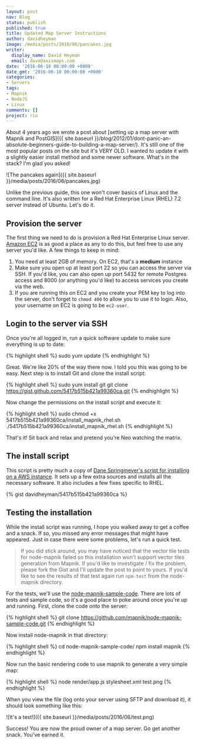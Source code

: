 ```yaml
---
layout: post
nav: Blog
status: publish
published: true
title: Updated Map Server Instructions
author: davidheyman
image: /media/posts/2016/06/pancakes.jpg
writer:
  display_name: David Heyman
  email: dave@axismaps.com
date: '2016-06-10 00:00:00 +0000'
date_gmt: '2016-06-10 00:00:00 +0000'
categories:
- Servers
tags:
- Mapnik
- NodeJS
- Linux
comments: []
project: rio
---
```


About 4 years ago we wrote a post about [setting up a map server with Mapnik and PostGIS]({{ site.baseurl }}/blog/2012/01/dont-panic-an-absolute-beginners-guide-to-building-a-map-server/). It's still one of the most popular posts on the site but it's VERY OLD. I wanted to update it with a slightly easier install method and some newer software. What's in the stack? I'm glad you asked!

![The pancakes again]({{ site.baseurl }}/media/posts/2016/06/pancakes.jpg)

Unlike the previous guide, this one won't cover basics of Linux and the command line. It's also written for a Red Hat Enterprise Linux (RHEL) 7.2 server instead of Ubuntu. Let's do it.

<!--break-->

## Provision the server

The first thing we need to do is provision a Red Hat Enterprise Linux server. [Amazon EC2](http://aws.amazon.com) is as good a place as any to do this, but feel free to use any server you'd like. A few things to keep in mind:

1. You need at least 2GB of memory. On EC2, that's a **medium** instance
2. Make sure you open up at least port 22 so you can access the server via SSH. If you'd like, you can also open up port 5432 for remote Postgres access and 8000 (or anything you'd like) to access services you create via the web.
3. If you are running this on EC2 and you create your PEM key to log into the server, don't forget to `chmod 400` to allow you to use it to login. Also, your username on EC2 is going to be `ec2-user`.

## Login to the server via SSH

Once you're all logged in, run a quick software update to make sure everything is up to date:

{% highlight shell %}
sudo yum update
{% endhighlight %}

Great. We're like 20% of the way there now. I told you this was going to be easy. Next step is to install Git and clone the install script:

{% highlight shell %}
sudo yum install git
git clone https://gist.github.com/5417b515b421a99360ca.git
{% endhighlight %}

Now change the permissions on the install script and execute it:

{% highlight shell %}
sudo chmod +x 5417b515b421a99360ca/install_mapnik_rhel.sh
./5417b515b421a99360ca/install_mapnik_rhel.sh
{% endhighlight %}

That's it! Sit back and relax and pretend you're Neo watching the matrix.

## The install script

This script is pretty much a copy of [Dane Springmeyer's script for installing on a AWS instance](https://gist.github.com/springmeyer/3427021). It sets up a few extra sources and installs all the necessary software. It also includes a few fixes specific to RHEL.

{% gist davidheyman/5417b515b421a99360ca %}

## Testing the installation

While the install script was running, I hope you walked away to get a coffee and a snack. If so, you missed any error messages that might have appeared. Just in case there were some problems, let's run a quick test.

> If you did stick around, you may have noticed that the vector tile tests for node-mapnik failed so this installation won't support vector tiles generation from Mapnik. If you'd like to investigate / fix the problem, please fork the Gist and I'll update the post to point to yours. If you'd like to see the results of that test again run `npm-test` from the node-mapnik directory.

For the tests, we'll use the [node-mapnik-sample-code](https://github.com/mapnik/node-mapnik-sample-code). There are lots of tests and sample code, so it's a good place to poke around once you're up and running. First, clone the code onto the server:

{% highlight shell %}
git clone https://github.com/mapnik/node-mapnik-sample-code.git
{% endhighlight %}

Now install node-mapnik in that directory:

{% highlight shell %}
cd node-mapnik-sample-code/
npm install mapnik
{% endhighlight %}

Now run the basic rendering code to use mapnik to generate a very simple map:

{% highlight shell %}
node render/app.js stylesheet.xml test.png
{% endhighlight %}

When you view the file (log onto your server using SFTP and download it), it should look something like this:

![It's a test!]({{ site.baseurl }}/media/posts/2016/06/test.png)

Success! You are now the proud owner of a map server. Go get another snack. You've earned it.
